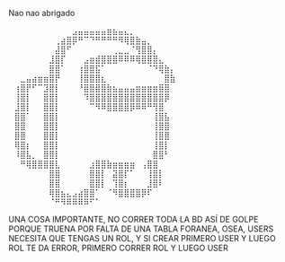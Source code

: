 Nao nao abrigado

⠀⠀⠀⠀⠀⠀⠀⠀⠀⠀⠀⣠⣤⣤⣤⣤⣤⣶⣦⣤⣄⡀⠀⠀⠀⠀⠀⠀⠀⠀
⠀⠀⠀⠀⠀⠀⠀⠀⢀⣴⣿⡿⠛⠉⠙⠛⠛⠛⠛⠻⢿⣿⣷⣤⡀⠀⠀⠀⠀⠀
⠀⠀⠀⠀⠀⠀⠀⠀⣼⣿⠋⠀⠀⠀⠀⠀⠀⠀⢀⣀⣀⠈⢻⣿⣿⡄⠀⠀⠀⠀
⠀⠀⠀⠀⠀⠀⠀⣸⣿⡏⠀⠀⠀⣠⣶⣾⣿⣿⣿⠿⠿⠿⢿⣿⣿⣿⣄⠀⠀⠀
⠀⠀⠀⠀⠀⠀⠀⣿⣿⠁⠀⠀⢰⣿⣿⣯⠁⠀⠀⠀⠀⠀⠀⠀⠈⠙⢿⣷⡄⠀
⠀⠀⣀⣤⣴⣶⣶⣿⡟⠀⠀⠀⢸⣿⣿⣿⣆⠀⠀⠀⠀⠀⠀⠀⠀⠀⠀⣿⣷⠀
⠀⢰⣿⡟⠋⠉⣹⣿⡇⠀⠀⠀⠘⣿⣿⣿⣿⣷⣦⣤⣤⣤⣶⣶⣶⣶⣿⣿⠀
⠀⢸⣿⡇⠀⠀⣿⣿⡇⠀⠀⠀⠀⠹⣿⣿⣿⣿⣿⣿⣿⣿⣿⣿⣿⣿⣿⡿⠀
⠀⣸⣿⡇⠀⠀⣿⣿⡇⠀⠀⠀⠀⠀⠉⠻⠿⣿⣿⣿⣿⡿⠿⠿⠛⢻⣿⠀⠀
⠀⣿⣿⠁⠀⠀⣿⣿⡇⠀⠀⠀⠀⠀⠀⠀⠀⠀⠀⠀⠀⠀⠀⠀⠀⢸⣿⣧⠀⠀
⠀⣿⣿⠀⠀⠀⣿⣿⡇⠀⠀⠀⠀⠀⠀⠀⠀⠀⠀⠀⠀⠀⠀⠀⠀⢸⣿⣿⠀⠀
⠀⣿⣿⠀⠀⠀⣿⣿⡇⠀⠀⠀⠀⠀⠀⠀⠀⠀⠀⠀⠀⠀⠀⠀⠀⢸⣿⣿⠀⠀
⠀⢿⣿⡆⠀⠀⣿⣿⡇⠀⠀⠀⠀⠀⠀⠀⠀⠀⠀⠀⠀⠀⠀⠀⠀⢸⣿⡇⠀⠀
⠀⠸⣿⣧⡀⠀⣿⣿⡇⠀⠀⠀⠀⠀⠀⠀⠀⠀⠀⠀⠀⠀⠀⠀⠀⣿⣿⠃⠀⠀
⠀⠀⠛⢿⣿⣿⣿⣿⣇⠀⠀⠀⠀⠀⣰⣿⣿⣷⣶⣶⣶⣶⠀⢠⣿⣿⠀⠀⠀
⠀⠀⠀⠀⠀⠀⠀⣿⣿⠀⠀⠀⠀⠀⣿⣿⡇⠀⣽⣿⡏⠁⠀⠀⢸⣿⡇⠀⠀⠀
⠀⠀⠀⠀⠀⠀⠀⣿⣿⠀⠀⠀⠀⠀⣿⣿⡇⠀⢹⣿⡆⠀⠀⠀⣸⣿⠇⠀⠀⠀
⠀⠀⠀⠀⠀⠀⠀⢿⣿⣦⣄⣠⣴⣿⣿⠁⠀⠈⠻⣿⣿⣿⣿⡿⠏⠀⠀⠀⠀
⠀⠀⠀⠀⠀⠀⠀⠈⠛⠻⠿⠿⠿⠿⠋⠁⠀⠀⠀⠀⠀⠀⠀⠀⠀⠀⠀⠀⠀⠀

UNA COSA IMPORTANTE, NO CORRER TODA LA BD ASÍ DE GOLPE PORQUE TRUENA POR FALTA DE UNA TABLA FORANEA, OSEA, USERS NECESITA QUE TENGAS UN ROL, Y SI CREAR PRIMERO USER Y LUEGO ROL TE DA ERROR, PRIMERO CORRER ROL Y LUEGO USER